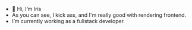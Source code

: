 - 👋 Hi, I’m Iris
- As you can see, I kick ass, and I'm really good with rendering frontend.
- I’m currently working as a fullstack developer.
<!---
irisri/irisri is a ✨ special ✨ repository because its `README.md` (this file) appears on your GitHub profile.
You can click the Preview link to take a look at your changes.
--->
